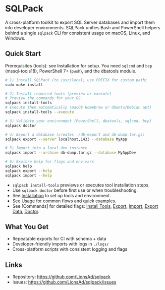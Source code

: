 # SQLPack

A cross-platform toolkit to export SQL Server databases and import them into developer environments. SQLPack unifies Bash and PowerShell helpers behind a single `sqlpack` CLI for consistent usage on macOS, Linux, and Windows.

## Quick Start

Prerequisites (tools): see Installation for setup. You need `sqlcmd` and `bcp` (mssql-tools18), PowerShell 7+ (`pwsh`), and the dbatools module.

```bash
# 1) Install SQLPack (to /usr/local; use PREFIX for custom path)
sudo make install

# 2) Install required tools (preview or execute)
# Preview the commands for your OS
sqlpack install-tools
# Execute them automatically (macOS Homebrew or Ubuntu/Debian apt)
sqlpack install-tools --execute

# 3) Validate your environment (PowerShell, dbatools, sqlcmd, bcp)
sqlpack doctor

# 4) Export a database (creates ./db-export and db-dump.tar.gz)
sqlpack export --server localhost,1433 --database MyApp

# 5) Import into a local dev instance
sqlpack import --archive db-dump.tar.gz --database MyAppDev

# 6) Explore help for flags and env vars
sqlpack help
sqlpack export --help
sqlpack import --help
```

- `sqlpack install-tools` previews or executes tool installation steps.
- Use `sqlpack doctor` before first use or when troubleshooting.
- See [Installation](install.md) to set up tools and environment.
- See [Usage](usage.md) for common flows and quick examples.
- See [Commands] for detailed flags: [Install Tools](commands/install-tools.md), [Export](commands/export.md), [Import](commands/import.md), [Export Data](commands/export-data.md), [Doctor](commands/doctor.md).

## What You Get
- Repeatable exports for CI with schema + data
- Developer-friendly imports with logs in `./logs/`
- Cross-platform scripts with consistent logging and flags

## Links
- Repository: https://github.com/LionsAd/sqlpack
- Issues: https://github.com/LionsAd/sqlpack/issues
